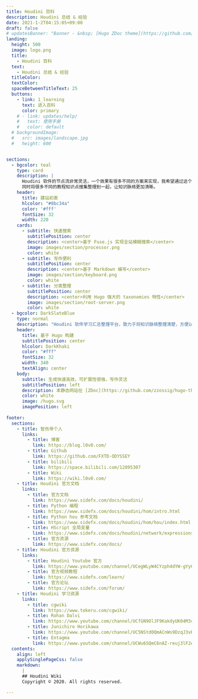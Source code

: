 ```yaml
---
title: Houdini 百科
description: Houdini 总结 & 经验
date: 2021-1-2T04:15:05+09:00
draft: false
# updatesBanner: "Banner - &nbsp; [Hugo ZDoc theme](https://github.com/zzossig/hugo-theme-zdoc) &nbsp; just arrived"
landing:
  height: 500
  image: logo.png
  title:
    - Houdini 百科
  text:
    - Houdini 总结 & 经验
  titleColor:
  textColor:
  spaceBetweenTitleText: 25
  buttons:
    - link: 1_learning
      text: 进入百科
      color: primary
    # - link: updates/help/
    #   text: 使用手册
    #   color: default
  # backgroundImage: 
  #   src: images/landscape.jpg
  #   height: 600


sections:
  - bgcolor: teal
    type: card
    description: |
      Houdini 软件的节点流非常灵活，一个效果有很多不同的方案来实现，我希望通过这个网站帮助我将知识分门别类，快速搜索到我想要的知识点。 
      同时将很多不同的教程知识点搜集整理到一起，让知识脉络更加清晰。
    header: 
      title: 建站初衷
      hlcolor: "#8bc34a"
      color: '#fff'
      fontSize: 32
      width: 220
    cards:
      - subtitle: 快速搜索
        subtitlePosition: center
        description: <center>基于 Fuse.js 实现全站模糊搜索</center>
        image: images/section/processor.png
        color: white
      - subtitle: 写作便利
        subtitlePosition: center
        description: <center>基于 Markdown 编写</center>
        image: images/section/keyboard.png
        color: white
      - subtitle: 分类整理
        subtitlePosition: center
        description: <center>利用 Hugo 强大的 taxonomies 特性</center>
        image: images/section/root-server.png
        color: white
  - bgcolor: DarkSlateBlue
    type: normal
    description: "Houdini 软件学习汇总整理平台，致力于将知识脉络整理清楚，方便以后查阅学习"
    header:
      title: 基于 Hugo 构建
      subtitlePosition: center
      hlcolor: DarkKhaki
      color: "#fff"
      fontSize: 32
      width: 340
      textAlign: center
    body:
      subtitle: 生成快速高效，可扩展性很强，写作灵活
      subtitlePosition: left
      description: 本静态网站在 [ZDoc](https://github.com/zzossig/hugo-theme-zdoc) 主题基础上进行了部分修改构建而成 <br> 欢迎到 Github 上贡献属于的你的 Houdini 学习记录 <a href="https://github.com/FXTD-ODYSSEY/HoudiniWiki"><svg fill="currentColor" xmlns="http://www.w3.org/2000/svg" viewBox="0 0 24 24" width="22" height="22"><path d="M10.9,2.1c-4.6,0.5-8.3,4.2-8.8,8.7c-0.5,4.7,2.2,8.9,6.3,10.5C8.7,21.4,9,21.2,9,20.8v-1.6c0,0-0.4,0.1-0.9,0.1 c-1.4,0-2-1.2-2.1-1.9c-0.1-0.4-0.3-0.7-0.6-1C5.1,16.3,5,16.3,5,16.2C5,16,5.3,16,5.4,16c0.6,0,1.1,0.7,1.3,1c0.5,0.8,1.1,1,1.4,1 c0.4,0,0.7-0.1,0.9-0.2c0.1-0.7,0.4-1.4,1-1.8c-2.3-0.5-4-1.8-4-4c0-1.1,0.5-2.2,1.2-3C7.1,8.8,7,8.3,7,7.6c0-0.4,0-0.9,0.2-1.3 C7.2,6.1,7.4,6,7.5,6c0,0,0.1,0,0.1,0C8.1,6.1,9.1,6.4,10,7.3C10.6,7.1,11.3,7,12,7s1.4,0.1,2,0.3c0.9-0.9,2-1.2,2.5-1.3 c0,0,0.1,0,0.1,0c0.2,0,0.3,0.1,0.4,0.3C17,6.7,17,7.2,17,7.6c0,0.8-0.1,1.2-0.2,1.4c0.7,0.8,1.2,1.8,1.2,3c0,2.2-1.7,3.5-4,4 c0.6,0.5,1,1.4,1,2.3v2.6c0,0.3,0.3,0.6,0.7,0.5c3.7-1.5,6.3-5.1,6.3-9.3C22,6.1,16.9,1.4,10.9,2.1z"></path></svg></a> 
      color: white
      image: /hugo.svg
      imagePosition: left
      
footer:
  sections:
    - title: 智伤帝个人
      links:
        - title: 博客
          link: https://blog.l0v0.com/
        - title: Github
          link: https://github.com/FXTD-ODYSSEY
        - title: bilibili
          link: https://space.bilibili.com/12895307
        - title: Wiki
          link: https://wiki.l0v0.com/
    - title: Houdini 官方文档
      links:
        - title: 官方文档
          link: https://www.sidefx.com/docs/houdini/
        - title: Python 编程
          link: https://www.sidefx.com/docs/houdini/hom/intro.html
        - title: Python hou 参考文档
          link: https://www.sidefx.com/docs/houdini/hom/hou/index.html
        - title: HScript 全局变量
          link: https://www.sidefx.com/docs/houdini/network/expressions.html#globals
        - title: 官方资源
          link: https://www.sidefx.com/docs/
    - title: Houdini 官方资源
      links:
        - title: Houdini Youtube 官方
          link: https://www.youtube.com/channel/UCegWLyW4CYzph4dYW-gYy0g
        - title: 官方视频教程
          link: https://www.sidefx.com/learn/
        - title: 官方论坛
          link: https://www.sidefx.com/forum/
    - title: Houdini 学习资源
      links:
        - title: cgwiki
          link: https://www.tokeru.com/cgwiki/
        - title: Rohan Dalvi
          link: https://www.youtube.com/channel/UCfGN9OlJF9KakdyUK04M3cA
        - title: Junichiro Horikawa
          link: https://www.youtube.com/channel/UC5NStd0QmACnWs9DzqJ3vHg
        - title: Entagma
          link: https://www.youtube.com/channel/UCWu6SQmC6nAZ-reuj3lF2eQ
  contents: 
    align: left
    applySinglePageCss: false
    markdown:
      |
      ## Houdini Wiki
      Copyright © 2020. All rights reserved.

---
```

